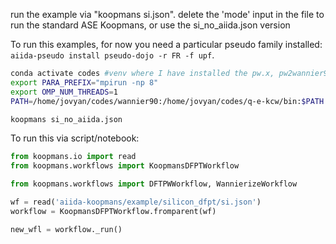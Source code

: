 run the example via "koopmans si.json".
delete the 'mode' input in the file to run the standard ASE Koopmans, or use the si_no_aiida.json version

To run this examples, for now you need a particular pseudo family installed: `aiida-pseudo install pseudo-dojo -r FR -f upf`.

```bash
conda activate codes #venv where I have installed the pw.x, pw2wannier90.x, kcw.x, wannier90, rsync
export PARA_PREFIX="mpirun -np 8" 
export OMP_NUM_THREADS=1
PATH=/home/jovyan/codes/wannier90:/home/jovyan/codes/q-e-kcw/bin:$PATH

koopmans si_no_aiida.json
```

To run this via script/notebook:

```python
from koopmans.io import read
from koopmans.workflows import KoopmansDFPTWorkflow

from koopmans.workflows import DFTPWWorkflow, WannierizeWorkflow

wf = read('aiida-koopmans/example/silicon_dfpt/si.json')
workflow = KoopmansDFPTWorkflow.fromparent(wf)

new_wfl = workflow._run()
```

